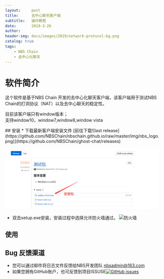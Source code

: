 ```yaml
---
layout:     post
title:      去中心聊天客户端
subtitle:   操作教程
date:       2019-3-26
author:     
header-img: docs/images/2019/network-protocol-bg.png
catalog: true
tags:
    - NBS Chain
    - 去中心化聊天	
---
```


# 软件简介
<p class="section-indent">
	这个软件是基于NBS Chain 开发的去中心化聊天客户端，该客户端用于测试NBS Chain的打洞协议（NAT）以及去中心聊天的稳定性。
</p>
<p class="section-indent">
目前该客户端只有window版本；<br>
	支持window10，window7,window8,window vista
</p>
## 安装
  * 下载最新客户端安装文件 [前往下载![last release](https://github.com/NBSChain/nbschain.github.io/raw/master/img/nbs_logo.png)](https://github.com/NBSChain/ghost-chat/releases)

![](https://github.com/NBSChain/nbschain.github.io/blob/master/docs/images/201903/2019-03-26_21-56-40.png?raw=true)  
  * 双击setup.exe安装，安装过程中选择允许防火墙通过。
![防火墙](https://avatars0.githubusercontent.com/u/12132898?s=400&v=4?raw=true)
## 使用

## Bug 反馈渠道
  - 您可以通过邮件将日志文件反馈给NBS开发团队 nbsadmin@163.com
  - 如果您拥有GitHub账户，也可反馈到项目ISSUSE[![GitHub issues](https://img.shields.io/github/issues/NBSChain/ghost-chat.svg)](https://github.com/NBSChain/ghost-chat/issues)

